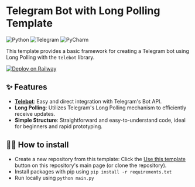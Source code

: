 # Telegram Bot with Long Polling Template

![Python](https://img.shields.io/badge/python-3670A0?style=for-the-badge&logo=python&logoColor=ffdd54)
![Telegram](https://img.shields.io/badge/Telegram-2CA5E0?style=for-the-badge&logo=telegram&logoColor=white)
![PyCharm](https://img.shields.io/badge/pycharm-143?style=for-the-badge&logo=pycharm&logoColor=black&color=black&labelColor=green)

This template provides a basic framework for creating a Telegram bot using Long Polling with the `telebot`
library.

[![Deploy on Railway](https://railway.com/button.svg)](https://railway.com/template/5kprwG?referralCode=Al2B-n)

## ✨ Features

- **[Telebot](https://pytba.readthedocs.io/en/latest/index.html)**: Easy and direct integration with Telegram's Bot API.
- **Long Polling**: Utilizes Telegram's Long Polling mechanism to efficiently receive updates.
- **Simple Structure**: Straightforward and easy-to-understand code, ideal for beginners and rapid prototyping.

## 💁‍♀️ How to install

- Create a new repository from this template: Click
  the [Use this template](https://github.com/new?template_name=TelegramBot.LongPolling&template_owner=dangos-dev) button on
  this repository's main page (or clone the repository).
- Install packages with pip using `pip install -r requirements.txt`
- Run locally using `python main.py`